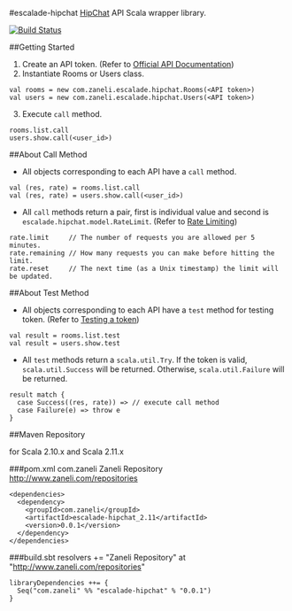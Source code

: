 #escalade-hipchat
[HipChat](https://www.hipchat.com/ "HipChat") API Scala wrapper library.

[![Build Status](https://api.travis-ci.org/zaneli/escalade-hipchat.png?branch=master)](https://travis-ci.org/zaneli/escalade-hipchat)

##Getting Started
1. Create an API token. (Refer to [Official API Documentation](https://www.hipchat.com/docs/api "HipChat API Documentation"))
2. Instantiate Rooms or Users class.
```
val rooms = new com.zaneli.escalade.hipchat.Rooms(<API token>)
val users = new com.zaneli.escalade.hipchat.Users(<API token>)
```

3. Execute `call` method.
```
rooms.list.call
users.show.call(<user_id>)
```

##About Call Method
* All objects corresponding to each API have a `call` method.
```
val (res, rate) = rooms.list.call
val (res, rate) = users.show.call(<user_id>)
```

* All `call` methods return a pair, first is individual value and second is `escalade.hipchat.model.RateLimit`. (Refer to [Rate Limiting](https://www.hipchat.com/docs/api/rate_limiting "Rate Limiting"))
```
rate.limit     // The number of requests you are allowed per 5 minutes.
rate.remaining // How many requests you can make before hitting the limit.
rate.reset     // The next time (as a Unix timestamp) the limit will be updated.
```

##About Test Method
* All objects corresponding to each API have a `test` method for testing token. (Refer to [Testing a token](https://www.hipchat.com/docs/api/auth "Authentication"))
```
val result = rooms.list.test
val result = users.show.test
```

* All `test` methods return a `scala.util.Try`. If the token is valid, `scala.util.Success` will be returned. Otherwise, `scala.util.Failure` will be returned.
```
result match {
  case Success((res, rate)) => // execute call method
  case Failure(e) => throw e
}
```

##Maven Repository

for Scala 2.10.x and Scala 2.11.x

###pom.xml
    <repositories>
      <repository>
        <id>com.zaneli</id>
        <name>Zaneli Repository</name>
        <url>http://www.zaneli.com/repositories</url>
      </repository>
    </repositories>

    <dependencies>
      <dependency>
        <groupId>com.zaneli</groupId>
        <artifactId>escalade-hipchat_2.11</artifactId>
        <version>0.0.1</version>
      </dependency>
    </dependencies>

###build.sbt
    resolvers += "Zaneli Repository" at "http://www.zaneli.com/repositories"

    libraryDependencies ++= {
      Seq("com.zaneli" %% "escalade-hipchat" % "0.0.1")
    }
